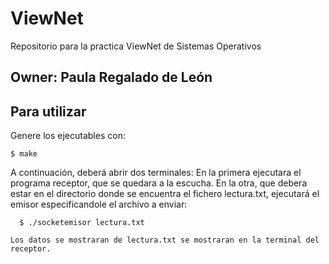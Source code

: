 # ViewNet

  Repositorio para la practica ViewNet de Sistemas Operativos

## Owner: Paula Regalado de León

## Para utilizar

  Genere los ejecutables con:

    $ make

  A continuación, deberá abrir dos terminales:
    En la primera ejecutara el programa receptor, que se quedara a la escucha.
    En la otra, que debera estar en el directorio donde se encuentra el 
    fichero lectura.txt, ejecutará el emisor especificandole el archivo a enviar:

      $ ./socketemisor lectura.txt

    Los datos se mostraran de lectura.txt se mostraran en la terminal del receptor.

